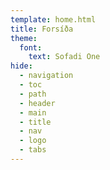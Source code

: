 ```yaml
---
template: home.html
title: Forsíða
theme:
  font:
    text: Sofadi One
hide:
  - navigation
  - toc
  - path
  - header
  - main
  - title
  - nav
  - logo
  - tabs
---
```

#
